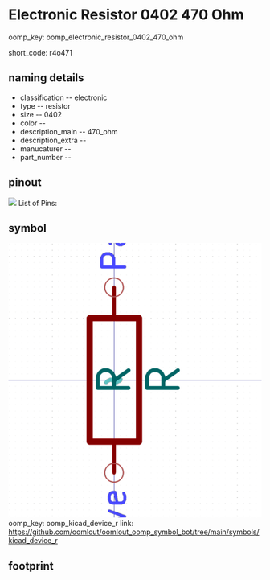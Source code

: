 # Electronic Resistor 0402 470 Ohm
oomp_key: oomp_electronic_resistor_0402_470_ohm  

short_code: r4o471
## naming details
* classification -- electronic
* type -- resistor
* size -- 0402
* color -- 
* description_main -- 470_ohm
* description_extra -- 
* manucaturer -- 
* part_number -- 
## pinout
![](working_pinout_600.png)
List of Pins:

## symbol

![](symbol/0/working/working_600.png)  
oomp_key: oomp_kicad_device_r
link: https://github.com/oomlout/oomlout_oomp_symbol_bot/tree/main/symbols/kicad_device_r


## footprint
